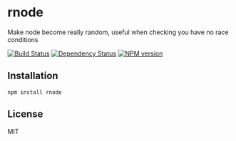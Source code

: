 # rnode

Make node become really random, useful when checking you have no race conditions

[![Build Status](https://img.shields.io/travis/ForbesLindesay/rnode/master.svg)](https://travis-ci.org/ForbesLindesay/rnode)
[![Dependency Status](https://img.shields.io/david/ForbesLindesay/rnode.svg)](https://david-dm.org/ForbesLindesay/rnode)
[![NPM version](https://img.shields.io/npm/v/rnode.svg)](https://www.npmjs.com/package/rnode)

## Installation

    npm install rnode

## License

  MIT